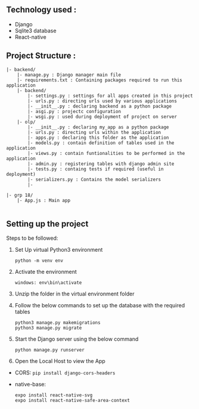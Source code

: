 ## Technology used :
- Django
- Sqlite3 database
- React-native

## Project Structure :

```
|- backend/ 
	|- manage.py : Django manager main file
	|- requirements.txt : Containing packages required to run this application
	|- backend/
		|- settings.py : settings for all apps created in this project
		|- urls.py : directing urls used by various applications
		|- __init__.py : declaring backend as a python package
		|- asgi.py : projectc configuration
		|- wsgi.py : used during deployment of project on server 
	|- olp/
		|- __init__.py : declaring my_app as a python package
		|- urls.py : directing urls within the application
		|- apps.py : declaring this folder as the application
		|- models.py : contain definition of tables used in the application
		|- views.py : contain funtionalities to be performed in the application 
		|- admin.py : registering tables with django admin site
		|- tests.py : containg tests if required (useful in deployment)
		|- serializers.py : Contains the model serializers
		|- 

|- grp 18/
	|- App.js : Main app
	

```

## Setting up the project
Steps to be followed:

1) Set Up virtual Python3 environment

	`python -m venv env`

2) Activate the environment

	`windows: env\bin\activate`

4) Unzip the folder in the virtual environment folder

5) Follow the below commands to set up the database with the required tables

	```
	python3 manage.py makemigrations
	python3 manage.py migrate 
	```

6) Start the Django server using the below command

	`python manage.py runserver`

7) Open the Local Host to view the App
	
- CORS:
	`pip install django-cors-headers`

- native-base:	
	```npm install native-base
	expo install react-native-svg
	expo install react-native-safe-area-context
	```
